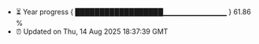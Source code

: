 - ⏳ Year progress { ██████████████████▁▁▁▁▁▁▁▁▁▁▁▁ } 61.86 %
- ⏰ Updated on Thu, 14 Aug 2025 18:37:39 GMT


